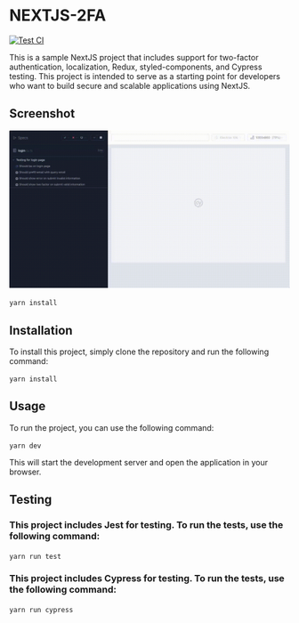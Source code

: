 # NEXTJS-2FA
[![Test CI](https://github.com/phuongpt/nextjs-2fa/actions/workflows/test.yml/badge.svg)](https://github.com/phuongpt/nextjs-2fa/actions/workflows/test.yml)

This is a sample NextJS project that includes support for two-factor authentication, localization, Redux, styled-components, and Cypress testing. This project is intended to serve as a starting point for developers who want to build secure and scalable applications using NextJS.


## Screenshot
![](https://github.com/phuongpt/nextjs-2fa/blob/develop/docs/images/login.cy.ts.gif)

```yarn install```
## Installation
To install this project, simply clone the repository and run the following command:

```yarn install```


## Usage
To run the project, you can use the following command:

```yarn dev```

This will start the development server and open the application in your browser.



## Testing
### This project includes Jest for testing. To run the tests, use the following command:

```yarn run test```

### This project includes Cypress for testing. To run the tests, use the following command:

```yarn run cypress```
